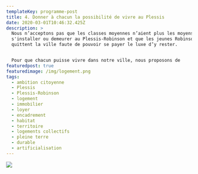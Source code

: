 ```yaml
---
templateKey: programme-post
title: 4. Donner à chacun la possibilité de vivre au Plessis
date: 2020-03-01T10:46:32.425Z
description: >
  Nous n’acceptons pas que les classes moyennes n’aient plus les moyens de
  s'installer ou demeurer au Plessis-Robinson et que les jeunes Robinsonnais
  quittent la ville faute de pouvoir se payer le luxe d’y rester.  


  Pour que chacun puisse vivre dans notre ville, nous proposons de
featuredpost: true
featuredimage: /img/logement.png
tags:
  - ambition citoyenne
  - Plessis
  - Plessis-Robinson
  - logement
  - immobilier
  - loyer
  - encadrement
  - habitat
  - territoire
  - logements collectifs
  - pleine terre
  - durable
  - artificialisation
---
```

![](/img/thème6.png)
